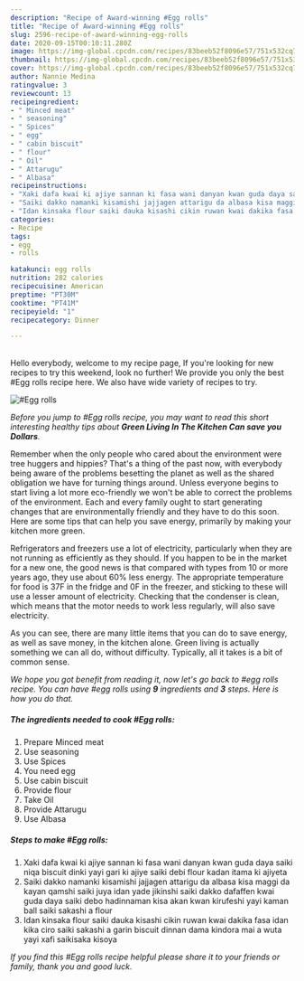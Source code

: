 ```yaml
---
description: "Recipe of Award-winning #Egg rolls"
title: "Recipe of Award-winning #Egg rolls"
slug: 2596-recipe-of-award-winning-egg-rolls
date: 2020-09-15T00:10:11.280Z
image: https://img-global.cpcdn.com/recipes/83beeb52f8096e57/751x532cq70/egg-rolls-recipe-main-photo.jpg
thumbnail: https://img-global.cpcdn.com/recipes/83beeb52f8096e57/751x532cq70/egg-rolls-recipe-main-photo.jpg
cover: https://img-global.cpcdn.com/recipes/83beeb52f8096e57/751x532cq70/egg-rolls-recipe-main-photo.jpg
author: Nannie Medina
ratingvalue: 3
reviewcount: 13
recipeingredient:
- " Minced meat"
- " seasoning"
- " Spices"
- " egg"
- " cabin biscuit"
- " flour"
- " Oil"
- " Attarugu"
- " Albasa"
recipeinstructions:
- "Xaki dafa kwai ki ajiye sannan ki fasa wani danyan kwan guda daya saiki niqa biscuit dinki yayi gari ki ajiye saiki debi flour kadan itama ki ajiyeta"
- "Saiki dakko namanki kisamishi jajjagen attarigu da albasa kisa maggi da kayan qamshi saiki juya idan yade jikinshi saiki dakko dafaffen kwai guda daya saiki debo hadinnaman kisa akan kwan kirufeshi yayi kaman ball saiki sakashi a flour"
- "Idan kinsaka flour saiki dauka kisashi cikin ruwan kwai dakika fasa idan kika ciro saiki sakashi a garin biscuit dinnan dama kindora mai a wuta yayi xafi saikisaka kisoya"
categories:
- Recipe
tags:
- egg
- rolls

katakunci: egg rolls 
nutrition: 282 calories
recipecuisine: American
preptime: "PT30M"
cooktime: "PT41M"
recipeyield: "1"
recipecategory: Dinner

---
```

<br>
Hello everybody, welcome to my recipe page, If you're looking for new recipes to try this weekend, look no further! We provide you only the best #Egg rolls recipe here. We also have wide variety of recipes to try.
<br>


![#Egg rolls](https://img-global.cpcdn.com/recipes/83beeb52f8096e57/751x532cq70/egg-rolls-recipe-main-photo.jpg)

<i>Before you jump to #Egg rolls recipe, you may want to read this short interesting healthy tips about 
<strong>Green Living In The Kitchen Can save you Dollars</strong>.</i>
</br>

Remember when the only people who cared about the environment were tree huggers and hippies? That's a thing of the past now, with everybody being aware of the problems besetting the planet as well as the shared obligation we have for turning things around. Unless everyone begins to start living a lot more eco-friendly we won't be able to correct the problems of the environment. Each and every family ought to start generating changes that are environmentally friendly and they have to do this soon. Here are some tips that can help you save energy, primarily by making your kitchen more green.

Refrigerators and freezers use a lot of electricity, particularly when they are not running as efficiently as they should. If you happen to be in the market for a new one, the good news is that compared with types from 10 or more years ago, they use about 60% less energy. The appropriate temperature for food is 37F in the fridge and 0F in the freezer, and sticking to these will use a lesser amount of electricity. Checking that the condenser is clean, which means that the motor needs to work less regularly, will also save electricity.

As you can see, there are many little items that you can do to save energy, as well as save money, in the kitchen alone. Green living is actually something we can all do, without difficulty. Typically, all it takes is a bit of common sense.


<i>We hope you got benefit from reading it, now let's go back to #egg rolls recipe. You can have #egg rolls using <strong>9</strong> ingredients and <strong>3</strong> steps. Here is how you do that.
</i>

##### The ingredients needed to cook #Egg rolls:

1. Prepare  Minced meat
1. Use  seasoning
1. Use  Spices
1. You need  egg
1. Use  cabin biscuit
1. Provide  flour
1. Take  Oil
1. Provide  Attarugu
1. Use  Albasa


##### Steps to make #Egg rolls:

1. Xaki dafa kwai ki ajiye sannan ki fasa wani danyan kwan guda daya saiki niqa biscuit dinki yayi gari ki ajiye saiki debi flour kadan itama ki ajiyeta
1. Saiki dakko namanki kisamishi jajjagen attarigu da albasa kisa maggi da kayan qamshi saiki juya idan yade jikinshi saiki dakko dafaffen kwai guda daya saiki debo hadinnaman kisa akan kwan kirufeshi yayi kaman ball saiki sakashi a flour
1. Idan kinsaka flour saiki dauka kisashi cikin ruwan kwai dakika fasa idan kika ciro saiki sakashi a garin biscuit dinnan dama kindora mai a wuta yayi xafi saikisaka kisoya


<i>If you find this #Egg rolls recipe helpful please share it to your friends or family, thank you and good luck.</i>
